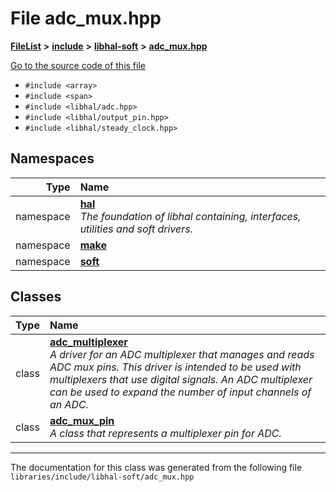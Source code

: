 

# File adc\_mux.hpp



[**FileList**](files.md) **>** [**include**](dir_cba0faac6e93618a6e2539705915bd70.md) **>** [**libhal-soft**](dir_d4bad6877cf31bc2d39b696d7a305013.md) **>** [**adc\_mux.hpp**](adc__mux_8hpp.md)

[Go to the source code of this file](adc__mux_8hpp_source.md)



* `#include <array>`
* `#include <span>`
* `#include <libhal/adc.hpp>`
* `#include <libhal/output_pin.hpp>`
* `#include <libhal/steady_clock.hpp>`













## Namespaces

| Type | Name |
| ---: | :--- |
| namespace | [**hal**](namespacehal.md) <br>_The foundation of libhal containing, interfaces, utilities and soft drivers._  |
| namespace | [**make**](namespacehal_1_1make.md) <br> |
| namespace | [**soft**](namespacehal_1_1soft.md) <br> |


## Classes

| Type | Name |
| ---: | :--- |
| class | [**adc\_multiplexer**](classhal_1_1soft_1_1adc__multiplexer.md) <br>_A driver for an ADC multiplexer that manages and reads ADC mux pins. This driver is intended to be used with multiplexers that use digital signals. An ADC multiplexer can be used to expand the number of input channels of an ADC._  |
| class | [**adc\_mux\_pin**](classhal_1_1soft_1_1adc__mux__pin.md) <br>_A class that represents a multiplexer pin for ADC._  |



















































------------------------------
The documentation for this class was generated from the following file `libraries/include/libhal-soft/adc_mux.hpp`

